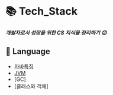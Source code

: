 # 📚 Tech_Stack

##### 개발자로서 성장을 위한 CS 지식을 정리하기 :blush:

## 📘 Language
* [자바특징](../JAVA/java.md)
* [JVM](/JAVA/jvm.md)
* [GC]
* [클래스와 객체]
